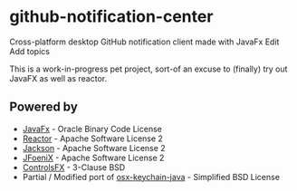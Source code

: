 # github-notification-center
Cross-platform desktop GitHub notification client made with JavaFx Edit
Add topics


This is a work-in-progress pet project, sort-of an excuse to (finally) 
try out JavaFX as well as reactor.


## Powered by
* [JavaFx](http://www.oracle.com/technetwork/java/javase/overview/javafx-overview-2158620.html) - Oracle Binary Code License
* [Reactor](https://projectreactor.io/) - Apache Software License 2
* [Jackson](https://github.com/FasterXML/jackson) - Apache Software License 2
* [JFoeniX](http://www.jfoenix.com/) - Apache Software License 2
* [ControlsFX](http://fxexperience.com/controlsfx/) - 3-Clause BSD
* Partial / Modified port of [osx-keychain-java](https://github.com/conormcd/osx-keychain-java) - Simplified BSD License

